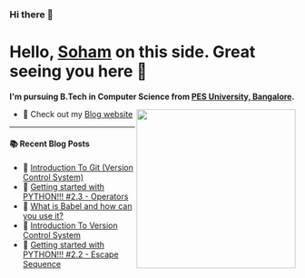 ### Hi there 👋

# Hello, <a href = "https://www.linkedin.com/in/soham-sarkar-b92557220/">Soham</a> on this side. Great seeing you here 👋

<b>I'm pursuing B.Tech in Computer Science from [PES University, Bangalore](https://www.pes.edu).</b><br>


<img align='right' src="./img/'Tech stack'/vectorImage.webp" width="280">

- 🔭 Check out my <a href="https://sohoxic.hashnode.dev/">Blog website</a>

<hr></hr>

#### :books: Recent Blog Posts
<!-- BLOGPOSTS:START -->
 - 🌮 [Introduction To Git &lpar;Version Control System&rpar;](https://sohoxic.hashnode.dev/introduction-to-git-version-control-system)
 - 🚀 [Getting started with PYTHON!!! #2.3 - Operators](https://sohoxic.hashnode.dev/getting-started-with-python-23-operators)
 - 🚀 [What is Babel and how can you use it?](https://sohoxic.hashnode.dev/what-is-babel-and-how-can-you-use-it)
 - 🌮 [Introduction To Version Control System](https://sohoxic.hashnode.dev/introduction-to-version-control-system)
 - 💫 [Getting started with PYTHON!!! #2.2 - Escape Sequence](https://sohoxic.hashnode.dev/getting-started-with-python-22-escape-sequence)<!-- BLOGPOSTS:END -->
